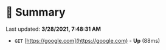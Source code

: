 # 📖 Summary
Last updated: **3/28/2021, 7:48:31 AM**

- `GET` [https://google.com](https://google.com) - **Up** (88ms)
